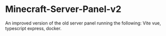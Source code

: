 # Minecraft-Server-Panel-v2
An improved version of the old server panel running the following: Vite vue, typescript express, docker.
